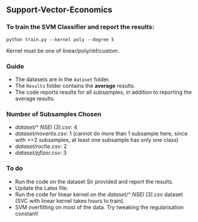 ## Support-Vector-Economics


### To train the SVM Classifier and report the results:

```
python train.py --kernel poly --degree 5
```
Kernel must be one of linear/poly/rbf/custom.


### Guide

- The datasets are in the ```dataset``` folder.
- The ```Results``` folder contains the **average** results.
- The code reports results for all subsamples, in addition to reporting the average results.


### Number of Subsamples Chosen
- *dataset/^ NSEI (3).csv*: 4 
- *dataset/novartis.csv*: 1 (cannot do more than 1 subsample here, since with >=2 subsamples, at least one subsample has only one class)
- *dataset/roche.csv*: 2
- *dataset/pfizer.csv*: 3


### To do

- Run the code on the dataset Sir provided and report the results.
- Update the Latex file.
- Run the code for linear kernel on the *dataset/^ NSEI (3).csv* dataset (SVC with linear kernel takes hours to train).
- SVM overfitting on most of the data. Try tweaking the regularisation constant!
